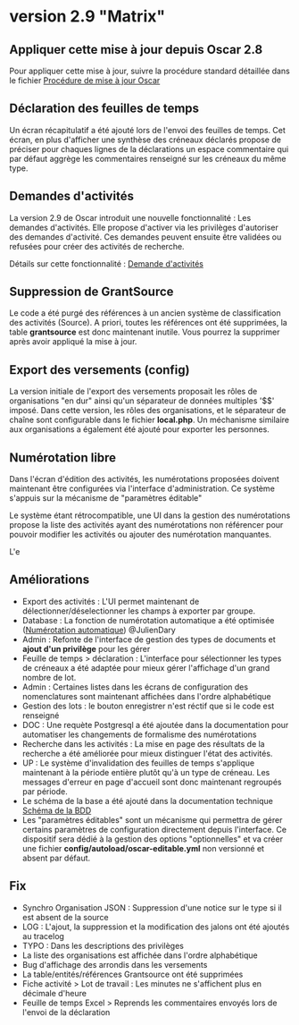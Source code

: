 # version 2.9 "Matrix"

## Appliquer cette mise à jour depuis Oscar 2.8

Pour appliquer cette mise à jour, suivre la procédure standard détaillée dans le fichier [Procédure de mise à jour Oscar](./doc/update.md)

## Déclaration des feuilles de temps

Un écran récapitulatif a été ajouté lors de l'envoi des feuilles de temps. Cet écran, en plus d'afficher une synthèse des créneaux déclarés propose de préciser pour chaques lignes de la déclarations un espace commentaire qui par défaut aggrège les commentaires renseigné sur les créneaux du même type.

## Demandes d'activités

La version 2.9 de Oscar introduit une nouvelle fonctionnalité : Les demandes d'activités. Elle propose d'activer via les privilèges d'autoriser des demandes d'activité. Ces demandes peuvent ensuite être validées ou refusées pour créer des activités de recherche.

Détails sur cette fonctionnalité : [Demande d'activités](doc/activity-request.md)

## Suppression de GrantSource

Le code a été purgé des références à un ancien système de classification des activités (Source). A priori, toutes les références ont été supprimées, la table **grantsource** est donc maintenant inutile. Vous pourrez la supprimer après avoir appliqué la mise à jour.

## Export des versements (config)

La version initiale de l'export des versements proposait les rôles de organisations "en dur" ainsi qu'un séparateur de données multiples '$$' imposé. Dans cette version, les rôles des organisations, et le séparateur de chaîne sont configurable dans le fichier **local.php**. Un méchanisme similaire aux organisations a également été ajouté pour exporter les personnes. 

## Numérotation libre

Dans l'écran d'édition des activités, les numérotations proposées doivent maintenant être configurées via l'interface d'administration. Ce système s'appuis sur la mécanisme de "paramètres éditable"

Le système étant rétrocompatible, une UI dans la gestion des numérotations propose la liste des activités ayant des numérotations non référencer pour pouvoir modifier les activités ou ajouter des numérotation manquantes.

L'e

## Améliorations
 
 - Export des activités : L'UI permet maintenant de délectionner/déselectionner les champs à exporter par groupe.
 - Database : La fonction de numérotation automatique a été optimisée ([Numérotation automatique](doc/numerotation.md)) @JulienDary
 - Admin : Refonte de l'interface de gestion des types de documents et **ajout d'un privilège** pour les gérer
 - Feuille de temps > déclaration : L'interface pour sélectionner les types de créneaux a été adaptée pour mieux gérer l'affichage d'un grand nombre de lot.
 - Admin : Certaines listes dans les écrans de configuration des nomenclatures sont maintenant affichées dans l'ordre alphabétique
 - Gestion des lots : le bouton enregistrer n'est réctif que si le code est renseigné
 - DOC : Une requète Postgresql a été ajoutée dans la documentation pour automatiser les changements de formalisme des numérotations
 - Recherche dans les activités : La mise en page des résultats de la recherche a été améliorée pour mieux distinguer l'état des activités.
 - UP : Le système d'invalidation des feuilles de temps s'applique maintenant à la période entière plutôt qu'à un type de créneau. Les messages d'erreur en page d'accueil sont donc maintenant regroupés par période.
 - Le schéma de la base a été ajouté dans la documentation technique [Schéma de la BDD](./doc/schema_bdd.png)
 - Les "paramètres éditables" sont un mécanisme qui permettra de gérer certains paramètres de configuration directement depuis l'interface. Ce dispositif sera dédié à la gestion des options "optionnelles" et va créer une fichier **config/autoload/oscar-editable.yml** non versionné et absent par défaut.
 
## Fix

 - Synchro Organisation JSON : Suppression d'une notice sur le type si il est absent de la source
 - LOG : L'ajout, la suppression et la modification des jalons ont été ajoutés au tracelog
 - TYPO : Dans les descriptions des privilèges
 - La liste des organisations est affichée dans l'ordre alphabétique
 - Bug d'affichage des arrondis dans les versements
 - La table/entités/références Grantsource ont été supprimées
 - Fiche activité > Lot de travail : Les minutes ne s'affichent plus en décimale d'heure
 - Feuille de temps Excel > Reprends les commentaires envoyés lors de l'envoi de la déclaration
